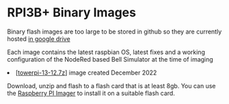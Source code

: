 
<H1>RPI3B+ Binary Images</H1>

<p>Binary flash images are too large to be stored in github so they are currently hosted <a href="https://drive.google.com/drive/folders/1uffMYFfXzFqwHFsLVVnfenaS6MA3xS1N?usp=share_link">in google drive</a>

<p>Each image contains the latest raspbian OS, latest fixes and a working configuration of the NodeRed based Bell Simulator at the time of imaging

<li>[<a href="https://drive.google.com/file/d/1Gj4UF2BNcFBqTJAJ93hk8MCRWla3CPoQ/view?usp=share_link">towerpi-13-12.7z</a>]  image created December 2022

<p>Download, unzip and flash to a flash card that is at least 8gb.  You can use the <a href="https://www.raspberrypi.com/software/">Raspberry PI Imager</a> to install it on a suitable flash card.
